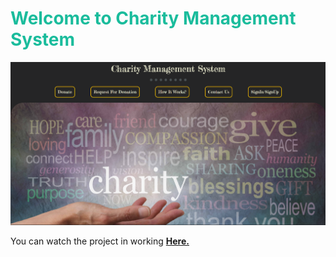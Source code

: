 <h1 style="color:#1abc9c;">Welcome to Charity Management System</h1>

[![Welcome Screen](IMAGES/welcome.png)](https://youtu.be/pc-hVD-qUNM)

You can watch the project in working **[Here.](https://youtu.be/pc-hVD-qUNM)**


